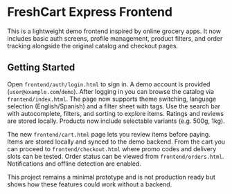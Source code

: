 # FreshCart Express Frontend

This is a lightweight demo frontend inspired by online grocery apps. It now includes basic auth screens, profile management, product filters, and order tracking alongside the original catalog and checkout pages.

## Getting Started

Open `frontend/auth/login.html` to sign in. A demo account is provided (`user@example.com`/`demo`). After logging in you can browse the catalog via `frontend/index.html`. The page now supports theme switching, language selection (English/Spanish) and a filter sheet with tags. Use the search bar with autocomplete, filters, and sorting to explore items. Ratings and reviews are stored locally. Products now include selectable variants (e.g. 500g, 1kg).

The new `frontend/cart.html` page lets you review items before paying. Items are stored locally and synced to the demo backend. From the cart you can proceed to `frontend/checkout.html` where promo codes and delivery slots can be tested. Order status can be viewed from `frontend/orders.html`. Notifications and offline detection are enabled.

This project remains a minimal prototype and is not production ready but shows how these features could work without a backend.
